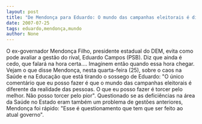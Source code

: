```yaml
---
layout: post
title: "De Mendonça para Eduardo: O mundo das campanhas eleitorais é diferente da realidade"
date: 2007-07-25
tags: eduardo,mendonça,mundo
author: None
---
```

O ex-governador Mendon&ccedil;a Filho, presidente estadual do DEM, evita como pode avaliar a gest&atilde;o do rival, Eduardo Campos (PSB). Diz que ainda &eacute; cedo, que falar&aacute; na hora certa.... Imaginem ent&atilde;o quando essa hora chegar. 
Vejam o que disse Mendon&ccedil;a, nesta quarta-feira (25), sobre o caos na Sa&uacute;de e na Educa&ccedil;&atilde;o que est&aacute; tirando o sossego de Eduardo:
&quot;O &uacute;nico coment&aacute;rio que eu posso fazer &eacute; que o mundo das campanhas eleitorais &eacute; diferente da realidade das pessoas. O que eu posso fazer &eacute; torcer pelo melhor. N&atilde;o posso torcer pelo pior&quot;.
Questionado se as defici&ecirc;ncias na &aacute;rea da Sa&uacute;de no Estado eram tamb&eacute;m um problema de gest&otilde;es anteriores, Mendon&ccedil;a foi r&aacute;pido: &quot;Esse &eacute; questionamento que tem que ser feito ao atual governo&quot;. 